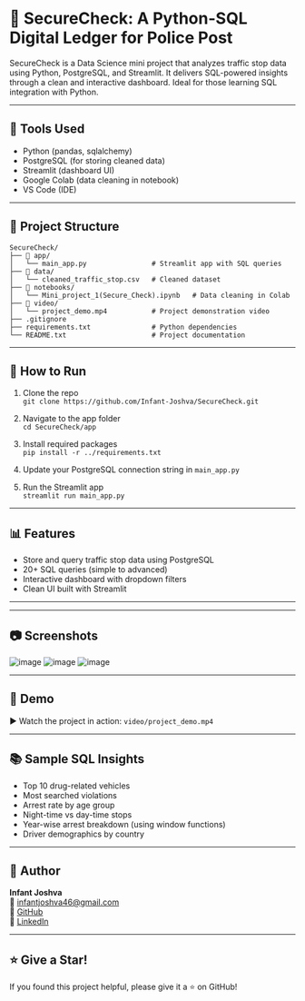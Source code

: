 
# 🚓 SecureCheck: A Python-SQL Digital Ledger for Police Post

SecureCheck is a Data Science mini project that analyzes traffic stop data using Python, PostgreSQL, and Streamlit. 
It delivers SQL-powered insights through a clean and interactive dashboard. Ideal for those learning SQL integration with Python.

---

## 🔧 Tools Used

- Python (pandas, sqlalchemy)
- PostgreSQL (for storing cleaned data)
- Streamlit (dashboard UI)
- Google Colab (data cleaning in notebook)
- VS Code (IDE)

---

## 📁 Project Structure

```
SecureCheck/
├── 📁 app/
│   └── main_app.py                # Streamlit app with SQL queries
├── 📁 data/
│   └── cleaned_traffic_stop.csv   # Cleaned dataset
├── 📁 notebooks/
│   └── Mini_project_1(Secure_Check).ipynb   # Data cleaning in Colab
├── 📁 video/
│   └── project_demo.mp4           # Project demonstration video
├── .gitignore
├── requirements.txt               # Python dependencies
└── README.txt                     # Project documentation
```

---

## 🚀 How to Run

1. Clone the repo  
   `git clone https://github.com/Infant-Joshva/SecureCheck.git`

2. Navigate to the app folder  
   `cd SecureCheck/app`

3. Install required packages  
   `pip install -r ../requirements.txt`

4. Update your PostgreSQL connection string in `main_app.py`

5. Run the Streamlit app  
   `streamlit run main_app.py`

---

## 📊 Features

- Store and query traffic stop data using PostgreSQL
- 20+ SQL queries (simple to advanced)
- Interactive dashboard with dropdown filters
- Clean UI built with Streamlit

---

---

## 📷 Screenshots

![image](https://github.com/user-attachments/assets/b4004bae-5f09-4986-bdae-2ee842efcb29)
![image](https://github.com/user-attachments/assets/8c9f5aff-0368-444e-bada-c5ef300d3614)
![image](https://github.com/user-attachments/assets/ed958f30-9a57-476b-b3bb-c2182ec69ab4)

---

## 🎥 Demo

▶️ Watch the project in action: `video/project_demo.mp4`

---

## 📚 Sample SQL Insights

- Top 10 drug-related vehicles
- Most searched violations
- Arrest rate by age group
- Night-time vs day-time stops
- Year-wise arrest breakdown (using window functions)
- Driver demographics by country

---

## 👤 Author

**Infant Joshva**  
📧 infantjoshva46@gmail.com  
🐙 [GitHub](https://github.com/Infant-Joshva)  
🔗 [LinkedIn](https://www.linkedin.com/in/infant-joshva)

---

## ⭐ Give a Star!

If you found this project helpful, please give it a ⭐ on GitHub!
